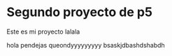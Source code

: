 # Segundo proyecto de p5


Este es mi proyecto lalala 

hola pendejas
 queondyyyyyyyyy
 bsaskjdbashdshabdh
